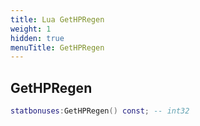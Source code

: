```yaml
---
title: Lua GetHPRegen
weight: 1
hidden: true
menuTitle: GetHPRegen
---
```

## GetHPRegen
```lua
statbonuses:GetHPRegen() const; -- int32
```